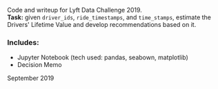 
Code and writeup for Lyft Data Challenge 2019. 
<br>
**Task:** given `driver_ids`, `ride_timestamps`, and `time_stamps`, estimate the Drivers' Lifetime Value and develop recommendations based on it.
### Includes: 
- Jupyter Notebook (tech used: pandas, seabown, matplotlib)
- Decision Memo 

September 2019
